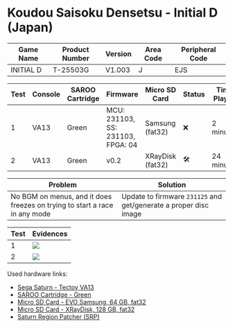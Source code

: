 # Koudou Saisoku Densetsu - Initial D (Japan)

| Game Name | Product Number | Version | Area Code | Peripheral Code |
| --------- | -------------- | ------- | --------- | --------------- |
| INITIAL D | T-25503G       | V1.003  | J         | EJS             |

| Test | Console | SAROO Cartridge | Firmware                          | Micro SD Card    | Status              | Time Played |
| ---- | ------- | --------------- | --------------------------------- | ---------------- | ------------------- | ----------- |
| 1    | VA13    | Green           | MCU: 231103, SS: 231103, FPGA: 04 | Samsung (fat32)  | :x:                 | 2 minutes   |
| 2    | VA13    | Green           | v0.2                              | XRayDisk (fat32) | :hammer_and_wrench: | 24 minutes  |

| Problem                                                                    | Solution                                                         |
| -------------------------------------------------------------------------- | ---------------------------------------------------------------- |
| No BGM on menus, and it does freezes on trying to start a race in any mode | Update to firmware `231125` and get/generate a proper disc image |

| Test | Evidences                                                                                        |
| ---- | ------------------------------------------------------------------------------------------------ |
| 1    | [![](https://img.youtube.com/vi/VCx9LTIXMPQ/0.jpg)](https://www.youtube.com/watch?v=VCx9LTIXMPQ) |
| 2    | [![](https://img.youtube.com/vi/ArkBo2oRFrg/0.jpg)](https://www.youtube.com/watch?v=ArkBo2oRFrg) |

Used hardware links:

- [Sega Saturn - Tectoy VA13](../../../../Info/Consoles/VA13/README.md)
- [SAROO Cartridge - Green](../../../../Info/Cartridges/RetroGameParadiseStore/1.32F/README.md)
- [Micro SD Card - EVO Samsung, 64 GB, fat32](../../../../Info/SdCards/Samsung/64GB/fat32/README.md)
- [Micro SD Card - XRayDisk, 128 GB, fat32](../../../../Info/SdCards/XRayDisk/128GB/fat32/README.md)
- [Saturn Region Patcher (SRP)](https://segaxtreme.net/resources/saturn-region-patcher.81/download)
